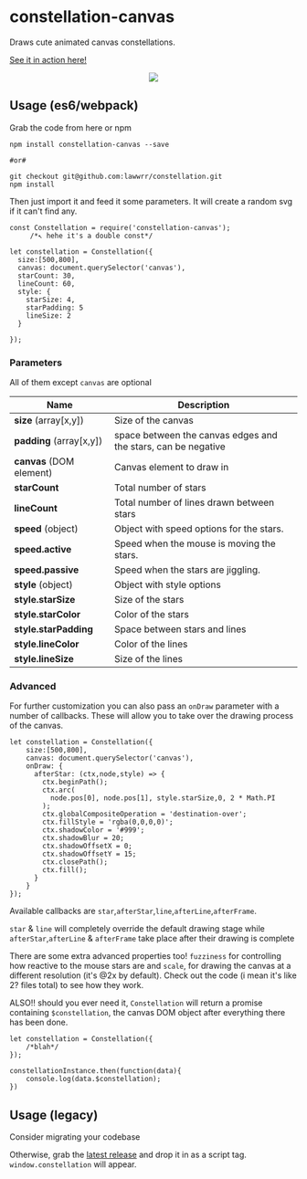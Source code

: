 # constellation-canvas
Draws cute animated canvas constellations.

[See it in action here!](https://lawwrr.github.io/constellation/)

<p align="center">
  <img src="http://i.imgur.com/gLCMGoi.png">
</p>

## Usage (es6/webpack)
Grab the code from here or npm

    npm install constellation-canvas --save

    #or#

    git checkout git@github.com:lawwrr/constellation.git
    npm install

Then just import it and feed it some parameters. It will create a random svg if it can't find any.

    const Constellation = require('constellation-canvas');
         /*↖️ hehe it's a double const*/

    let constellation = Constellation({
      size:[500,800],
      canvas: document.querySelector('canvas'),
      starCount: 30,
      lineCount: 60,
      style: {
        starSize: 4,
        starPadding: 5
        lineSize: 2
      }

    });


### Parameters

All of them except `canvas` are optional

| Name | Description |
| --- | --- |
| **size** (array[x,y]) | Size of the canvas |
| **padding** (array[x,y]) | space between the canvas edges and the stars, can be negative  |
| **canvas** (DOM element) | Canvas element to draw in |
| **starCount** | Total number of stars |
| **lineCount** | Total number of lines drawn between stars |
| **speed** (object) | Object with speed options for the stars. |
| **speed.active** | Speed when the mouse is moving the stars. |
| **speed.passive** | Speed when the stars are jiggling. |
| **style** (object) | Object with style options |
| **style.starSize** | Size of the stars |
| **style.starColor** | Color of the stars |
| **style.starPadding** | Space between stars and lines |
| **style.lineColor** | Color of the lines |
| **style.lineSize** | Size of the lines |


### Advanced

For further customization you can also pass an `onDraw` parameter with a number of callbacks. These will allow you to take over the drawing process of the canvas.

    let constellation = Constellation({
        size:[500,800],
        canvas: document.querySelector('canvas'),
        onDraw: {
          afterStar: (ctx,node,style) => {
            ctx.beginPath();
            ctx.arc(
              node.pos[0], node.pos[1], style.starSize,0, 2 * Math.PI
            );
            ctx.globalCompositeOperation = 'destination-over';
            ctx.fillStyle = 'rgba(0,0,0,0)';
            ctx.shadowColor = '#999';
            ctx.shadowBlur = 20;
            ctx.shadowOffsetX = 0;
            ctx.shadowOffsetY = 15;
            ctx.closePath();
            ctx.fill();
          }
        }
    });

Available callbacks are `star`,`afterStar`,`line`,`afterLine`,`afterFrame`.

`star` & `line` will completely override the default drawing stage while `afterStar`,`afterLine` & `afterFrame` take place after their drawing is complete

There are some extra advanced properties too! `fuzziness` for controlling how reactive to the mouse stars are and `scale`, for drawing the canvas at a different resolution (it's @2x by default). Check out the code (i mean it's like 2? files total) to see how they work.

ALSO!! should you ever need it, `Constellation` will return a promise containing `$constellation`, the canvas DOM object after everything there has been done.

    let constellation = Constellation({
        /*blah*/
    });

    constellationInstance.then(function(data){
        console.log(data.$constellation);
    })


## Usage (legacy)
Consider migrating your codebase

Otherwise, grab the [latest release](https://github.com/lawwrr/constellation/releases) and drop it in as a script tag. `window.constellation` will appear.
